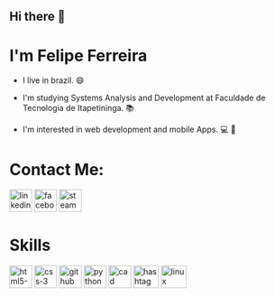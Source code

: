 ## Hi there 👋
# I'm Felipe Ferreira  

- I live in brazil. :smile:

- I'm studying Systems Analysis and Development at Faculdade de Tecnologia de Itapetininga. :books:

- I'm interested in web development and mobile Apps. :computer: :iphone:



# Contact Me:

<!-- Social Media -->

<a href="https://www.linkedin.com/in/felipe-ferreira-64666a206/"><img src="https://i.ibb.co/dj7NK9r/linkedin-1.png" alt="linkedin-1" height="40" width="40"></a>
<a href="https://www.facebook.com/fferreirafe/"><img src="https://i.ibb.co/PrbBq8Z/facebook.png" alt="facebook" height="40" width="40"></a> 
<a href="https://steamcommunity.com/profiles/76561198353916509/"><img src="https://i.ibb.co/Zx9nwDy/steam.jpg" alt="steam" height="40" width="40"></a>






# Skills

<!-- Skills -->
<!--HTML-->
<img src="https://i.ibb.co/Fqs2QZ9/html5-1.png" alt="html5-1" height="40" width="40"> <img src="https://i.ibb.co/QQgMJ7J/css-3.png" alt="css-3" height="40" width="40"> <img src="https://i.ibb.co/ZzwNL2W/github.jpg" alt="github"  height="40" width="40"> <img src="https://i.ibb.co/PFdwTVh/python.png" alt="python" height="40" width="40"> <img src="https://i.ibb.co/fYQ13vL/cad.png" alt="cad" height="40" width="40"> <img src="https://i.ibb.co/JKx05ky/hashtag.png" alt="hashtag" height="40" width="45"> <img src="https://i.ibb.co/sF5Bv62/linux.png" alt="linux" height="40" width="45">














